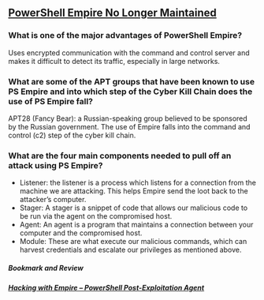 ## [PowerShell Empire No Longer Maintained](https://www.bleepingcomputer.com/news/security/powershell-empire-framework-is-no-longer-maintained/)

### What is one of the major advantages of PowerShell Empire?
Uses encrypted communication with the command and control server and makes it difficult to detect its traffic, especially in large networks. 
### What are some of the APT groups that have been known to use PS Empire and into which step of the Cyber Kill Chain does the use of PS Empire fall?
APT28 (Fancy Bear): a Russian-speaking group believed to be sponsored by the Russian government.
The use of Empire falls into the command and control (c2) step of the cyber kill chain.
### What are the four main components needed to pull off an attack using PS Empire?
* Listener: the listener is a process which listens for a connection from the machine we are attacking. This helps Empire send the loot back to the attacker’s computer.
* Stager: A stager is a snippet of code that allows our malicious code to be run via the agent on the compromised host.
* Agent: An agent is a program that maintains a connection between your computer and the compromised host.
* Module: These are what execute our malicious commands, which can harvest credentials and escalate our privileges as mentioned above.

##### Bookmark and Review
##### [Hacking with Empire – PowerShell Post-Exploitation Agent](https://www.hackingarticles.in/hacking-with-empire-powershell-post-exploitation-agent/)
